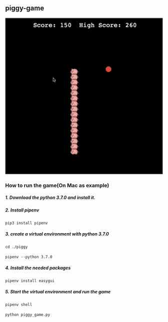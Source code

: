 ## piggy-game 



![screenshot](screenshot.png)


### How to run the game(On Mac as example)


##### 1. Download the python 3.7.0 and install it.

##### 2. Install pipenv

```
pip3 install pipenv

```
##### 3. create a virtual environment with python 3.7.0
```
cd ./piggy

pipenv --python 3.7.0
```

##### 4. Install the needed packages
```
pipenv install easygui
```

##### 5. Start the virtual environment and run the game
```
pipenv shell

python piggy_game.py
```


